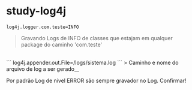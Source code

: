# study-log4j

```
log4j.logger.com.teste=INFO
```
> Gravando Logs de INFO de classes que estajam em qualquer package do caminho 'com.teste'

<br/>
```
log4j.appender.out.File=/logs/sistema.log
```
> Caminho e nome do arquivo de log a ser gerado__

Por padrão Log de nível ERROR são sempre gravador no Log. Confirmar!

